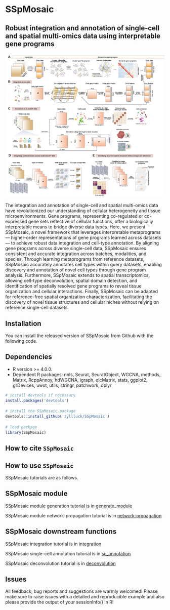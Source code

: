# SSpMosaic
## Robust integration and annotation of single-cell and spatial multi-omics data using interpretable gene programs 

<p align="center">
<img src="https://github.com/zyllluck/SSpMosaic/blob/main/Workflow.png" width="800" />
</p>
The integration and annotation of single-cell and spatial multi-omics data have revolutionized our understanding of cellular heterogeneity and tissue microenvironments. Gene programs, representing co-regulated or co-expressed gene sets reflective of cellular functions, offer a biologically interpretable means to bridge diverse data types. Here, we present SSpMosaic, a novel framework that leverages interpretable metaprograms — higher-order representations of gene programs learned across datasets — to achieve robust data integration and cell-type annotation. By aligning gene programs across diverse single-cell data, SSpMosaic ensures consistent and accurate integration across batches, modalities, and species. Through learning metaprograms from reference datasets, SSpMosaic accurately annotates cell types within query datasets, enabling discovery and annotation of novel cell types through gene program analysis. Furthermore, SSpMosaic extends to spatial transcriptomics, allowing cell-type deconvolution, spatial domain detection, and identification of spatially resolved gene programs to reveal tissue organization and cellular interactions. Finally, SSpMosaic can be adapted for reference-free spatial organization characterization, facilitating the discovery of novel tissue structures and cellular niches without relying on reference single-cell datasets.

Installation
------------
You can install the released version of SSpMosaic from Github with the following code.

## Dependencies 
* R version >= 4.0.0.
* Dependent R packages: nnls, Seurat, SeuratObject, WGCNA, methods, Matrix, RcppAnnoy, hdWGCNA, igraph, qlcMatrix, stats, ggplot2, grDevices, uwot, utils, stringr, patchwork, dplyr

``` r
# install devtools if necessary
install.packages('devtools')

# install the SSpMosaic package
devtools::install_github('zyllluck/SSpMosaic')

# load package
library(SSpMosaic)

```


How to cite `SSpMosaic`
-------------------

How to use `SSpMosaic`
-------------------
SSpMosaic tutorials are as follows.

## SSpMosaic module

SSpMosaic module generation tutorial is in [generate_module](https://zyllluck.github.io/SSpMosaic/module_generation.html)

SSpMosaic module network-propagation tutorial is in [network-propagation](https://zyllluck.github.io/SSpMosaic/network_propagation.html)

## SSpMosaic downstream functions

SSpMosaic integration tutorial is in [integration](https://zyllluck.github.io/SSpMosaic/integration_tutorial.html)

SSpMosaic single-cell annotation tutorial is in [sc_annotation](https://zyllluck.github.io/SSpMosaic/sc_annotation_tutorial.html)

SSpMosaic deconvolution tutorial is in [deconvolution](https://zyllluck.github.io/SSpMosaic/spatial_deconvolution_tutorial.html)

Issues
------------
All feedback, bug reports and suggestions are warmly welcomed! Please make sure to raise issues with a detailed and reproducible example and also please provide the output of your sessionInfo() in R! 
